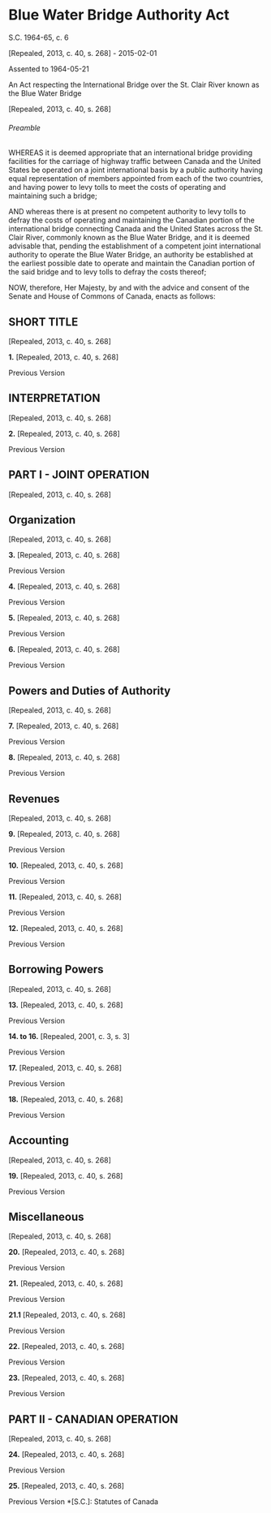# Blue Water Bridge Authority Act

S.C. 1964-65, c. 6

[Repealed, 2013, c. 40, s. 268] - 2015-02-01

Assented to 1964-05-21

An Act respecting the International Bridge over the St. Clair River known as the Blue Water Bridge

[Repealed, 2013, c. 40, s. 268]

###### Preamble

WHEREAS it is deemed appropriate that an international bridge providing facilities for the carriage of highway traffic between Canada and the United States be operated on a joint international basis by a public authority having equal representation of members appointed from each of the two countries, and having power to levy tolls to meet the costs of operating and maintaining such a bridge;

AND whereas there is at present no competent authority to levy tolls to defray the costs of operating and maintaining the Canadian portion of the international bridge connecting Canada and the United States across the St. Clair River, commonly known as the Blue Water Bridge, and it is deemed advisable that, pending the establishment of a competent joint international authority to operate the Blue Water Bridge, an authority be established at the earliest possible date to operate and maintain the Canadian portion of the said bridge and to levy tolls to defray the costs thereof;

NOW, therefore, Her Majesty, by and with the advice and consent of the Senate and House of Commons of Canada, enacts as follows:

## SHORT TITLE

[Repealed, 2013, c. 40, s. 268]

**1.** [Repealed, 2013, c. 40, s. 268]

Previous Version

## INTERPRETATION

[Repealed, 2013, c. 40, s. 268]

**2.** [Repealed, 2013, c. 40, s. 268]

Previous Version

## PART I - JOINT OPERATION

[Repealed, 2013, c. 40, s. 268]

## Organization

[Repealed, 2013, c. 40, s. 268]

**3.** [Repealed, 2013, c. 40, s. 268]

Previous Version

**4.** [Repealed, 2013, c. 40, s. 268]

Previous Version

**5.** [Repealed, 2013, c. 40, s. 268]

Previous Version

**6.** [Repealed, 2013, c. 40, s. 268]

Previous Version

## Powers and Duties of Authority

[Repealed, 2013, c. 40, s. 268]

**7.** [Repealed, 2013, c. 40, s. 268]

Previous Version

**8.** [Repealed, 2013, c. 40, s. 268]

Previous Version

## Revenues

[Repealed, 2013, c. 40, s. 268]

**9.** [Repealed, 2013, c. 40, s. 268]

Previous Version

**10.** [Repealed, 2013, c. 40, s. 268]

Previous Version

**11.** [Repealed, 2013, c. 40, s. 268]

Previous Version

**12.** [Repealed, 2013, c. 40, s. 268]

Previous Version

## Borrowing Powers

[Repealed, 2013, c. 40, s. 268]

**13.** [Repealed, 2013, c. 40, s. 268]

Previous Version

**14\. to 16.** [Repealed, 2001, c. 3, s. 3]

Previous Version

**17.** [Repealed, 2013, c. 40, s. 268]

Previous Version

**18.** [Repealed, 2013, c. 40, s. 268]

Previous Version

## Accounting

[Repealed, 2013, c. 40, s. 268]

**19.** [Repealed, 2013, c. 40, s. 268]

Previous Version

## Miscellaneous

[Repealed, 2013, c. 40, s. 268]

**20.** [Repealed, 2013, c. 40, s. 268]

Previous Version

**21.** [Repealed, 2013, c. 40, s. 268]

Previous Version

**21.1** [Repealed, 2013, c. 40, s. 268]

Previous Version

**22.** [Repealed, 2013, c. 40, s. 268]

Previous Version

**23.** [Repealed, 2013, c. 40, s. 268]

Previous Version

## PART II - CANADIAN OPERATION

[Repealed, 2013, c. 40, s. 268]

**24.** [Repealed, 2013, c. 40, s. 268]

Previous Version

**25.** [Repealed, 2013, c. 40, s. 268]

Previous Version
  *[S.C.]: Statutes of Canada
